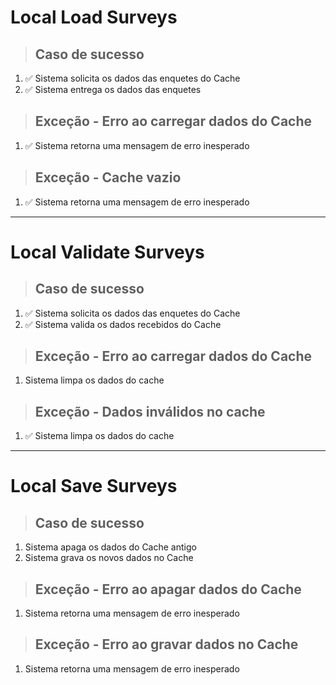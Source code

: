 # Local Load Surveys

> ## Caso de sucesso

1. ✅ Sistema solicita os dados das enquetes do Cache
2. ✅ Sistema entrega os dados das enquetes

> ## Exceção - Erro ao carregar dados do Cache

1. ✅ Sistema retorna uma mensagem de erro inesperado

> ## Exceção - Cache vazio

1. ✅ Sistema retorna uma mensagem de erro inesperado

---

# Local Validate Surveys

> ## Caso de sucesso

1. ✅ Sistema solicita os dados das enquetes do Cache
2. ✅ Sistema valida os dados recebidos do Cache

> ## Exceção - Erro ao carregar dados do Cache

1. Sistema limpa os dados do cache

> ## Exceção - Dados inválidos no cache

1. ✅ Sistema limpa os dados do cache

---

# Local Save Surveys

> ## Caso de sucesso

1. Sistema apaga os dados do Cache antigo
2. Sistema grava os novos dados no Cache

> ## Exceção - Erro ao apagar dados do Cache

1. Sistema retorna uma mensagem de erro inesperado

> ## Exceção - Erro ao gravar dados no Cache

1. Sistema retorna uma mensagem de erro inesperado
